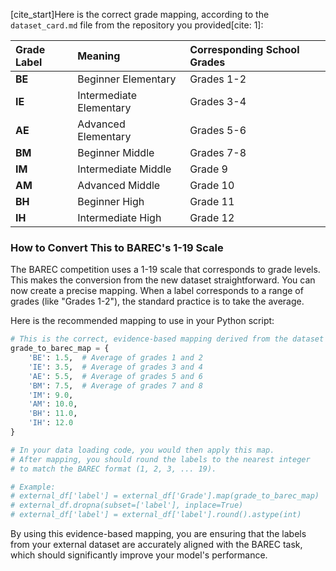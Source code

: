 
[cite\_start]Here is the correct grade mapping, according to the `dataset_card.md` file from the repository you provided[cite: 1]:

| Grade Label | Meaning | Corresponding School Grades |
| :--- | :--- | :--- |
| **BE** | Beginner Elementary | Grades 1-2 |
| **IE** | Intermediate Elementary | Grades 3-4 |
| **AE** | Advanced Elementary | Grades 5-6 |
| **BM** | Beginner Middle | Grades 7-8 |
| **IM** | Intermediate Middle | Grade 9 |
| **AM** | Advanced Middle | Grade 10 |
| **BH** | Beginner High | Grade 11 |
| **IH** | Intermediate High | Grade 12 |

### How to Convert This to BAREC's 1-19 Scale

The BAREC competition uses a 1-19 scale that corresponds to grade levels. This makes the conversion from the new dataset straightforward. You can now create a precise mapping. When a label corresponds to a range of grades (like "Grades 1-2"), the standard practice is to take the average.

Here is the recommended mapping to use in your Python script:

```python
# This is the correct, evidence-based mapping derived from the dataset card.
grade_to_barec_map = {
    'BE': 1.5,  # Average of grades 1 and 2
    'IE': 3.5,  # Average of grades 3 and 4
    'AE': 5.5,  # Average of grades 5 and 6
    'BM': 7.5,  # Average of grades 7 and 8
    'IM': 9.0,
    'AM': 10.0,
    'BH': 11.0,
    'IH': 12.0
}

# In your data loading code, you would then apply this map.
# After mapping, you should round the labels to the nearest integer
# to match the BAREC format (1, 2, 3, ... 19).

# Example:
# external_df['label'] = external_df['Grade'].map(grade_to_barec_map)
# external_df.dropna(subset=['label'], inplace=True)
# external_df['label'] = external_df['label'].round().astype(int)
```

By using this evidence-based mapping, you are ensuring that the labels from your external dataset are accurately aligned with the BAREC task, which should significantly improve your model's performance.
